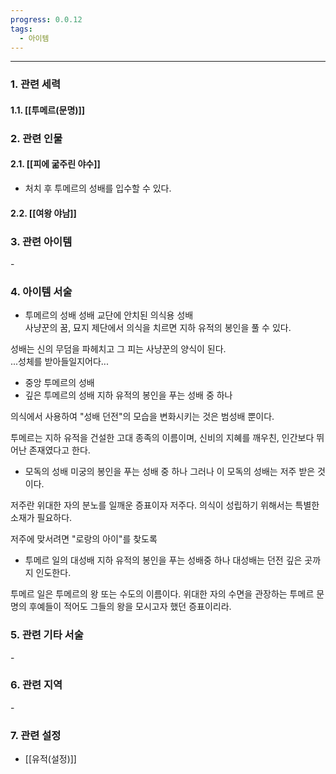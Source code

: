 ```yaml
---
progress: 0.0.12
tags:
  - 아이템
---
```

---
### 1. 관련 세력 
#### 1.1. [[투메르(문명)]]

### 2. 관련 인물
#### 2.1. [[피에 굶주린 야수]]
- 처치 후 투메르의 성배를 입수할 수 있다.
#### 2.2. [[여왕 야남]]
### 3. 관련 아이템
\-

### 4. 아이템 서술
- 투메르의 성배
성배 교단에 안치된 의식용 성배  
사냥꾼의 꿈, 묘지 제단에서 의식을 치르면 지하 유적의 봉인을 풀 수 있다.  
  
성배는 신의 무덤을 파헤치고 그 피는 사냥꾼의 양식이 된다.  
...성체를 받아들일지어다...

- 중앙 투메르의 성배
- 깊은 투메르의 성배
지하 유적의 봉인을 푸는 성배 중 하나

의식에서 사용하여 "성배 던전"의 모습을 변화시키는 것은 범성배 뿐이다.  
  
투메르는 지하 유적을 건설한 고대 종족의 이름이며, 신비의 지혜를 깨우친, 인간보다 뛰어난 존재였다고 한다.

- 모독의 성배
미궁의 봉인을 푸는 성배 중 하나
그러나 이 모독의 성배는 저주 받은 것이다.

저주란 위대한 자의 분노를 일깨운 증표이자 저주다.
의식이 성립하기 위해서는 특별한 소재가 필요하다.

저주에 맞서려면 "로랑의 아이"를 찾도록


- 투메르 일의 대성배
지하 유적의 봉인을 푸는 성배중 하나
대성배는 던전 깊은 곳까지 인도한다.

투메르 일은 투메르의 왕 또는 수도의 이름이다.
위대한 자의 수면을 관장하는 투메르 문명의 후예들이
적어도 그들의 왕을 모시고자 했던 증표이리라.


### 5. 관련 기타 서술
\-

### 6. 관련 지역
\-

### 7. 관련 설정
- [[유적(설정)]]